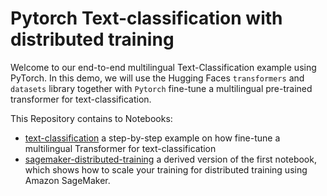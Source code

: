 # Pytorch Text-classification with distributed training

Welcome to our end-to-end multilingual Text-Classification example using PyTorch. In this demo, we will use the Hugging Faces `transformers` and `datasets` library together with `Pytorch` fine-tune a multilingual pre-trained transformer for text-classification. 

This Repository contains to Notebooks: 

* [text-classification](text-classification.ipynb) a step-by-step example on how fine-tune a multilingual Transformer for text-classification
* [sagemaker-distributed-training](sagemaker-distributed-training.ipynb) a derived version of the first notebook, which shows how to scale your training for distributed training using Amazon SageMaker.